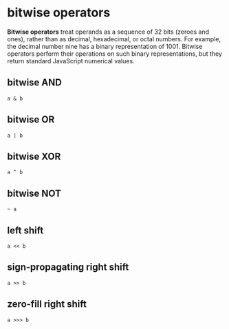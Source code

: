 # bitwise operators

**Bitwise operators** treat operands as a sequence of 32 bits (zeroes and ones), rather than as decimal, hexadecimal, or octal numbers. For example, the decimal number nine has a binary representation of 1001. Bitwise operators perform their operations on such binary representations, but they return standard JavaScript numerical values.

## bitwise AND

`a & b`

## bitwise OR

`a | b`

## bitwise XOR

`a ^ b`

## bitwise NOT

`~ a`

## left shift

`a << b`

## sign-propagating right shift

`a >> b`

## zero-fill right shift

`a >>> b`
